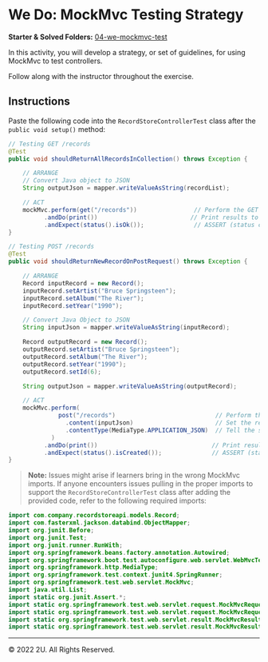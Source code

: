 # We Do: MockMvc Testing Strategy

**Starter & Solved Folders:** [04-we-mockmvc-test](./)

In this activity, you will develop a strategy, or set of guidelines, for using MockMvc to test controllers.

Follow along with the instructor throughout the exercise.

## Instructions

Paste the following code into the `RecordStoreControllerTest` class after the `public void setup()` method:

  ```java
  // Testing GET /records
  @Test
  public void shouldReturnAllRecordsInCollection() throws Exception {

      // ARRANGE
      // Convert Java object to JSON
      String outputJson = mapper.writeValueAsString(recordList);

      // ACT
      mockMvc.perform(get("/records"))                // Perform the GET request
            .andDo(print())                          // Print results to console
            .andExpect(status().isOk());              // ASSERT (status code is 200)
  }

  // Testing POST /records
  @Test
  public void shouldReturnNewRecordOnPostRequest() throws Exception {

      // ARRANGE
      Record inputRecord = new Record();
      inputRecord.setArtist("Bruce Springsteen");
      inputRecord.setAlbum("The River");
      inputRecord.setYear("1990");

      // Convert Java Object to JSON
      String inputJson = mapper.writeValueAsString(inputRecord);

      Record outputRecord = new Record();
      outputRecord.setArtist("Bruce Springsteen");
      outputRecord.setAlbum("The River");
      outputRecord.setYear("1990");
      outputRecord.setId(6);

      String outputJson = mapper.writeValueAsString(outputRecord);

      // ACT
      mockMvc.perform(
                post("/records")                            // Perform the POST request
                  .content(inputJson)                       // Set the request body
                  .contentType(MediaType.APPLICATION_JSON)  // Tell the server it's in JSON format
              ) 
            .andDo(print())                                // Print results to console
            .andExpect(status().isCreated());              // ASSERT (status code is 201)
  }
  ```

> **Note:** Issues might arise if learners bring in the wrong MockMvc imports. If anyone encounters issues pulling in the proper imports to support the `RecordStoreControllerTest` class after adding the provided code, refer to the following required imports:

  ```java
  import com.company.recordstoreapi.models.Record;
  import com.fasterxml.jackson.databind.ObjectMapper;
  import org.junit.Before;
  import org.junit.Test;
  import org.junit.runner.RunWith;
  import org.springframework.beans.factory.annotation.Autowired;
  import org.springframework.boot.test.autoconfigure.web.servlet.WebMvcTest;
  import org.springframework.http.MediaType;
  import org.springframework.test.context.junit4.SpringRunner;
  import org.springframework.test.web.servlet.MockMvc; 
  import java.util.List;
  import static org.junit.Assert.*;
  import static org.springframework.test.web.servlet.request.MockMvcRequestBuilders.get;
  import static org.springframework.test.web.servlet.request.MockMvcRequestBuilders.post;
  import static org.springframework.test.web.servlet.result.MockMvcResultHandlers.print;
  import static org.springframework.test.web.servlet.result.MockMvcResultMatchers.status;
  ```

---

© 2022 2U. All Rights Reserved.
